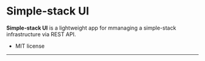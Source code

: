 # Simple-stack UI

__Simple-stack UI__ is a lightweight app for mmanaging a simple-stack infrastructure via REST API.

- MIT license

---
